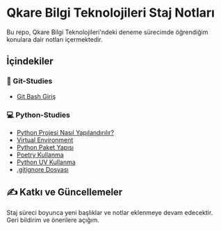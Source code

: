 # Qkare Bilgi Teknolojileri Staj Notları

Bu repo, Qkare Bilgi Teknolojileri'ndeki deneme sürecimde öğrendiğim konulara dair notları içermektedir. 

## İçindekiler

### 🔧 Git-Studies
- [Git Bash Giriş](Git-Studies/git-notes.md)

### 💻 Python-Studies
- [Python Projesi Nasıl Yapılandırılır?](Python-Studies/configurations.md#1-python-projesi-nasıl-yapılandırılır)
- [Virtual Environment](Python-Studies/configurations.md#2-virtual-environment-venv)
- [Python Paket Yapısı](Python-Studies/configurations.md#3-python-paket-yapısı)
- [Poetry Kullanma](Python-Studies/configurations.md#4-poetry-kullanma)
- [Python UV Kullanma](Python-Studies/configurations.md#5-python-uv-kullanma)
- [.gitignore Dosyası](Python-Studies/configurations.md#6-gitignore-dosyası)

## ✍️ Katkı ve Güncellemeler

Staj süreci boyunca yeni başlıklar ve notlar eklenmeye devam edecektir. Geri bildirim ve önerilere açığım.
